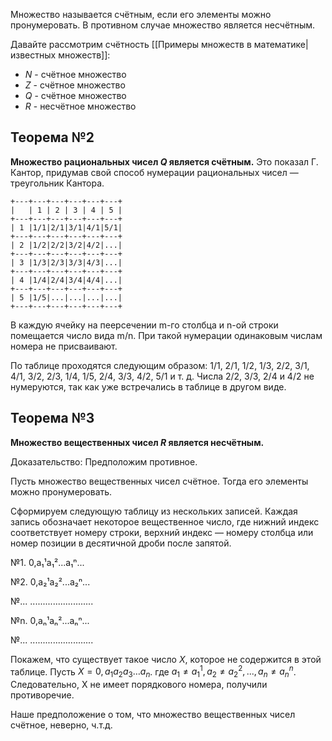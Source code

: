 Множество называется счётным, если его элементы можно пронумеровать. В противном случае множество является несчётным.

Давайте рассмотрим счётность [[Примеры множеств в математике|известных множеств]]:
- $N$ - счётное множество
- $Z$ - счётное множество
- $Q$ - счётное множество
- $R$ - несчётное множество

## Теорема №2
**Множество рациональных чисел $Q$ является счётным.** Это показал Г. Кантор, придумав свой способ нумерации рациональных чисел — треугольник Кантора.

```
+---+---+---+---+---+---+
|   | 1 | 2 | 3 | 4 | 5 |
+---+---+---+---+---+---+
| 1 |1/1|2/1|3/1|4/1|5/1|
+---+---+---+---+---+---+
| 2 |1/2|2/2|3/2|4/2|...|
+---+---+---+---+---+---+
| 3 |1/3|2/3|3/3|4/3|...|
+---+---+---+---+---+---+
| 4 |1/4|2/4|3/4|4/4|...|
+---+---+---+---+---+---+
| 5 |1/5|...|...|...|...|
+---+---+---+---+---+---+
```

В каждую ячейку на пеерсечении m-го столбца и n-ой строки помещается число вида m/n. При такой нумерации одинаковым числам номера не присваивают.

По таблице проходятся следующим образом: 1/1, 2/1, 1/2, 1/3, 2/2, 3/1, 4/1, 3/2, 2/3, 1/4, 1/5, 2/4, 3/3, 4/2, 5/1 и т. д. Числа 2/2, 3/3, 2/4 и 4/2 не нумеруются, так как уже встречались в таблице в другом виде.
## Теорема №3
**Множество вещественных чисел $R$ является несчётным.**

Доказательство: Предположим противное.

Пусть множество вещественных чисел счётное. Тогда его элементы можно пронумеровать.

Сформируем следующую таблицу из нескольких записей. Каждая запись обозначает некоторое вещественное число, где нижний индекс соответствует номеру строки, верхний индекс — номеру столбца или номер позиции в десятичной дроби после запятой.

№1. 0,a₁¹a₁²...a₁ⁿ...

№2. 0,a₂¹a₂²...a₂ⁿ...

№... .........................

№n. 0,aₙ¹aₙ²...aₙⁿ...

№... .........................

Покажем, что существует такое число $X$, которое не содержится в этой таблице. Пусть $X = 0,a_1a_2a_3\dots a_n$. где $a_1 ≠ a^1_1, a_2 ≠ a^2_2, ..., a_n ≠ a^n_n$. Следовательно, X не имеет порядкового номера, получили противоречие.

Наше предположение о том, что множество вещественных чисел счётное, неверно, ч.т.д.